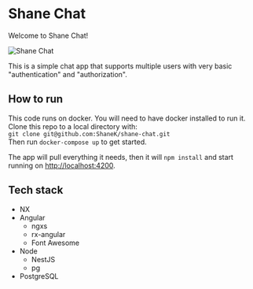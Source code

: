 

# Shane Chat

Welcome to Shane Chat!

![Shane Chat](https://user-images.githubusercontent.com/561207/154571246-58fe7d0d-cf06-42ad-b067-6bbff603b8ce.png)

This is a simple chat app that supports multiple users with very basic "authentication" and "authorization".  

## How to run
This code runs on docker. You will need to have docker installed to run it.  
Clone this repo to a local directory with:  
`git clone git@github.com:ShaneK/shane-chat.git`  
Then run `docker-compose up` to get started.

The app will pull everything it needs, then it will `npm install` and start running on [http://localhost:4200](http://localhost:4200).


## Tech stack
- NX
- Angular
    - ngxs
    - rx-angular
    - Font Awesome
- Node
    - NestJS
    - pg
- PostgreSQL
